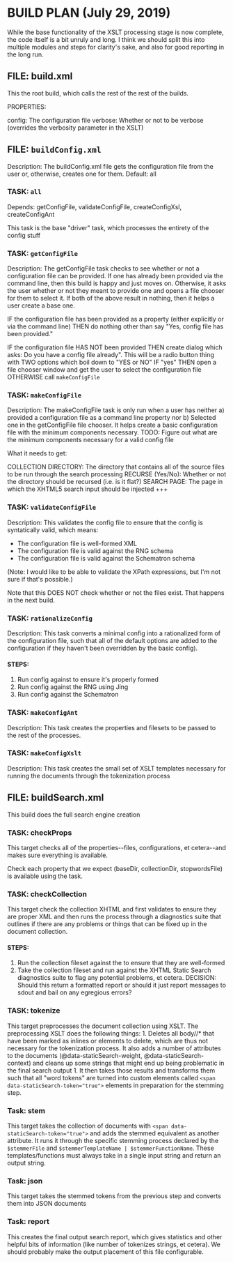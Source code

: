# BUILD PLAN (July 29, 2019)

While the base functionality of the XSLT processing stage is now complete,
the code itself is a bit unruly and long. I think we should split this into
multiple modules and steps for clarity's sake, and also for good reporting
in the long run.

## FILE: build.xml

This the root build, which calls the rest of the rest of the builds.

PROPERTIES:

config: The configuration file
verbose: Whether or not to be verbose (overrides the verbosity parameter in the XSLT)

## FILE: `buildConfig.xml`

Description: The buildConfig.xml file gets the configuration file from the user or, otherwise, creates one for them. 
Default: all


### TASK: `all`

Depends: getConfigFile, validateConfigFile, createConfigXsl, createConfigAnt

This task is the base "driver" task, which processes the entirety of the config stuff

### TASK: `getConfigFile`

Description: The getConfigFile task checks to see whether or not a configuration file can be provided.
If one has already been provided via the command line, then this build is happy and just moves on. Otherwise,
it asks the user whether or not they meant to provide one and opens a file chooser for them to select it. If 
both of the above result in nothing, then it helps a user create a base one.


IF the configuration file has been provided as a property (either explicitly or via the command line)
THEN do nothing other than say "Yes, config file has been provided."

IF the configuration file HAS NOT been provided
THEN create dialog which asks: Do you have a config file already". This will be a radio button thing with TWO options which boil down to "YES or NO"
    IF "yes"
    THEN open a file chooser window and get the user to select the configuration file
    OTHERWISE call `makeConfigFile`


### TASK: `makeConfigFile`

Description: The makeConfigFile task is only run when a user has neither a) provided a configuration file 
as a command line property nor b) Selected one in the getConfigFile file chooser. It helps create a basic configuration file 
with the minimum components necessary. TODO: Figure out what are the minimum components necessary for a valid config file

What it needs to get:

COLLECTION DIRECTORY: The directory that contains all of the source files to be run through the search processing
RECURSE (Yes/No): Whether or not the directory should be recursed (i.e. is it flat?)
SEARCH PAGE: The page in which the XHTML5 search input should be injected
+++


### TASK: `validateConfigFile`

Description: This validates the config file to ensure that the config is syntatically valid, which means:

* The configuration file is well-formed XML
* The configuration file is valid against the RNG schema
* The configuration file is valid against the Schematron schema

(Note: I would like to be able to validate the XPath expressions, but I'm not sure if that's possible.)

Note that this DOES NOT check whether or not the files exist. That happens in the next build. 

### TASK: `rationalizeConfig`

Description: This task converts a minimal config into a rationalized form of the configuration file, such that all of the default options
are added to the configuration if they haven't been overridden by the basic config).

#### STEPS:

1. Run config against <xmlvalidate> to ensure it's properly formed
1. Run config against the RNG using Jing
1. Run config against the Schematron


### TASK: `makeConfigAnt`

Description: This task creates the properties and filesets to be passed to the rest of the processes. 

### TASK: `makeConfigXslt`

Description: This task creates the small set of XSLT templates necessary for running the documents through the tokenization process

## FILE: buildSearch.xml

This build does the full search engine creation

### TASK: checkProps

This target checks all of the properties--files, configurations, et cetera--and makes sure everything is available.

Check each property that we expect (baseDir, collectionDir, stopwordsFile) is available using the <available> task.

### TASK: checkCollection

This target check the collection XHTML and first validates to ensure they are proper XML and then runs the process through a diagnostics
suite that outlines if there are any problems or things that can be fixed up in the document collection.

#### STEPS:

1. Run the collection fileset against the <xmlvalidate> to ensure that they are well-formed
1. Take the collection fileset and run against the XHTML Static Search diagnostics suite to 
flag any potential problems, et cetera. DECISION: Should this return a formatted report or should it
just report messages to sdout and bail on any egregious errors?

### TASK: tokenize

This target preprocesses the document collection using XSLT. The preprocessing XSLT does the following things:
    1. Deletes all body//* that have been marked as inlines or elements to delete, which are thus not necessary for the tokenization process. It also adds a number of attributes
to the documents (@data-staticSearch-weight, @data-staticSearch-context) and cleans up some strings that might end up being problematic in the final search output
    1. It then takes those results and transforms them such that all "word tokens" are turned into custom elements called `<span data-staticSearch-token="true">` elements in preparation for the stemming step.

### Task: stem

This target takes the collection of documents with `<span data-staticSearch-token="true">` and adds the stemmed equivalent as another attribute. It runs it through the specific stemming process declared by the `$stemmerFile` and `$stemmerTemplateName | $stemmerFunctionName`. These templates/functions must always take in a single input string and return an output string.


### Task: json

This target takes the stemmed tokens from the previous step and converts them into JSON documents

### Task: report

This creates the final output search report, which gives statistics and other helpful bits of information
(like number of tokenizes strings, et cetera). We should probably make the output placement of this file configurable.



